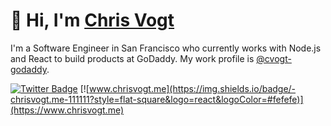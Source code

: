 # 👋 Hi, I'm <a href="https://www.chrisvogt.me">Chris Vogt</a>

I'm a Software Engineer in San Francisco who currently works with Node.js and React to build products at GoDaddy. My work profile is [@cvogt-godaddy](https://github.com/cvogt-godaddy).

[![Twitter Badge](https://img.shields.io/badge/-@c1v0-1ca0f1?style=flat-square&labelColor=1ca0f1&logo=twitter&logoColor=white&link=https://twitter.com/c1v0)](https://twitter.com/c1v0)
[![www.chrisvogt.me](https://img.shields.io/badge/-chrisvogt.me-111111?style=flat-square&logo=react&logoColor=#fefefe)](https://www.chrisvogt.me)
